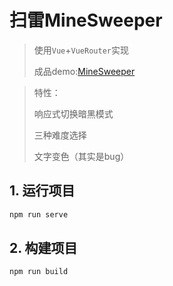 # 扫雷MineSweeper

> 使用`Vue`+`VueRouter`实现
>
> 成品demo:[MineSweeper](http://xav1er.com/minesweeper)

>特性：
>
>响应式切换暗黑模式
>
>三种难度选择
>
>文字变色（其实是bug）

## 1. 运行项目

```bash
npm run serve
```

## 2. 构建项目

```bash
npm run build
```
